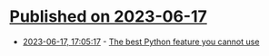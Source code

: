 # [Published on 2023-06-17](index.md)

* [2023-06-17, 17:05:17](https://lobste.rs/s/frdqzn/best_python_feature_you_cannot_use) - [The best Python feature you cannot use](https://www.bitecode.dev/p/the-best-python-feature-you-cannot)
